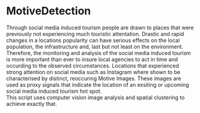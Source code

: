 # MotiveDetection
Through social media induced tourism people are drawn to places that were previously not experiencing much touristic attentation. Drastic and rapid changes in a locations popularity can have serious effects on the local population, the infrastructure and, last but not least on the environment. Therefore, the monitoring and analysis of the social media induced tourism is more important than ever to insure local agencies to act in time and occurding to the observed circumstances. Locations that experienced strong attention on social media such as Instagram where shown to be characterised by distinct, reoccuring Motive Images. These images are used as proxy signals that indicate the location of an exsiting or upcoming social media induced tourism hot spot.  
This script uses computer vision image analysis and spatial clustering to achieve exactly that. 
